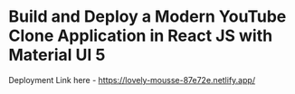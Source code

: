 # Build and Deploy a Modern YouTube Clone Application in React JS with Material UI 5

Deployment Link here - https://lovely-mousse-87e72e.netlify.app/

